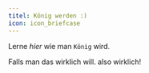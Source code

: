```yaml
---
titel: König werden :)
icon: icon_briefcase
---
```

Lerne _hier_ wie man `König` wird.

Falls man das wirklich will. also wirklich!
